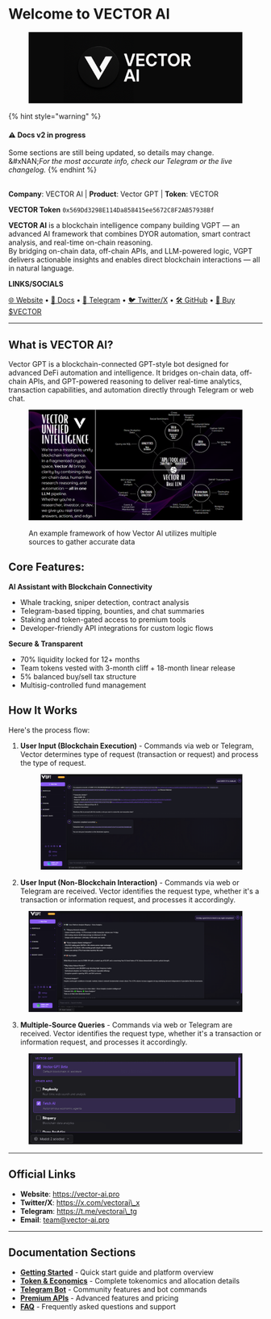 # Welcome to VECTOR AI

<figure><img src=".gitbook/assets/vectoraidex.png" alt=""><figcaption></figcaption></figure>

{% hint style="warning" %}
#### ⚠️ Docs v2 in progress

Some sections are still being updated, so details may change.\
&#xNAN;_&#x46;or the most accurate info, check our Telegram or the live changelog._
{% endhint %}

\
**Company**: VECTOR AI | **Product**: Vector GPT | **Token**: VECTOR

**VECTOR Token** `0x569Dd3298E114Da858415ee5672C8F2AB57938Bf`

**VECTOR AI** is a blockchain intelligence company building VGPT — an advanced AI framework that combines DYOR automation, smart contract analysis, and real-time on-chain reasoning.\
By bridging on-chain data, off-chain APIs, and LLM-powered logic, VGPT delivers actionable insights and enables direct blockchain interactions — all in natural language.

**LINKS/SOCIALS**

[🌐 Website](https://vector-ai.pro) • [📄 Docs](https://docs.vector-ai.pro) • [💬 Telegram](https://t.me/vectorai_tg) • [🐦 Twitter/X](https://x.com/vectorai_x) • [🛠 GitHub](https://github.com/vectoraidev) • [🧠 Buy $VECTOR](https://app.uniswap.org/swap?outputCurrency=0x569Dd3298E114Da858415ee5672C8F2AB57938Bf\&chain=ethereum)

***

## **What is VECTOR AI?**

Vector GPT is a blockchain-connected GPT-style bot designed for advanced DeFi automation and intelligence. It bridges on-chain data, off-chain APIs, and GPT-powered reasoning to deliver real-time analytics, transaction capabilities, and automation directly through Telegram or web chat.

<figure><img src=".gitbook/assets/Screenshot 2025-05-28 223013.png" alt=""><figcaption><p>An example framework of how Vector AI utilizes multiple sources to gather accurate data</p></figcaption></figure>

## Core Features:

**AI Assistant with Blockchain Connectivity**

* Whale tracking, sniper detection, contract analysis
* Telegram-based tipping, bounties, and chat summaries
* Staking and token-gated access to premium tools
* Developer-friendly API integrations for custom logic flows

**Secure & Transparent**

* 70% liquidity locked for 12+ months
* Team tokens vested with 3-month cliff + 18-month linear release
* 5% balanced buy/sell tax structure
* Multisig-controlled fund management

## How It Works

Here's the process flow:

1.  **User Input (Blockchain Execution)** - Commands via web or Telegram, Vector determines type of request (transaction or request) and process the type of request.

    <figure><img src=".gitbook/assets/image.png" alt=""><figcaption></figcaption></figure>
2. **User Input (Non-Blockchain Interaction)** - Commands via web or Telegram are received. Vector identifies the request type, whether it's a transaction or information request, and processes it accordingly.

<figure><img src=".gitbook/assets/Screenshot 2025-05-25 154803.png" alt=""><figcaption></figcaption></figure>

3. **Multiple-Source Queries** - Commands via web or Telegram are received. Vector identifies the request type, whether it's a transaction or information request, and processes it accordingly.

<figure><img src=".gitbook/assets/modelselector.png" alt=""><figcaption></figcaption></figure>

***

## Official Links

* **Website**: https://vector-ai.pro
* **Twitter/X**: https://x.com/vectorai\_x
* **Telegram**: https://t.me/vectorai\_tg
* **Email**: team@vector-ai.pro

***

## Documentation Sections

* [**Getting Started**](getting-started/overview/) - Quick start guide and platform overview
* [**Token & Economics**](broken-reference) - Complete tokenomics and allocation details
* [**Telegram Bot**](vector-bot-telegram/telegram-bot.md) - Community features and bot commands
* [**Premium APIs**](premium-apis/premium-apis.md) - Advanced features and pricing
* [**FAQ**](faq.md) - Frequently asked questions and support
